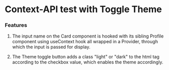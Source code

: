 # Context-API test with Toggle Theme

### Features

1. The input name on the Card component is hooked with its sibling Profile component using useContext hook all wrapped in a Provider, through which the input is passed for display.

2. The Theme toggle button adds a class "light" or "dark" to the html tag according to the checkbox value, which enables the theme accordingly.


